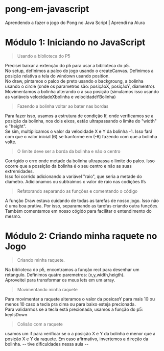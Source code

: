 # pong-em-javascript
Aprendendo a fazer o jogo do Pong no Java Script | Aprendi na Alura

<h1>Módulo 1: Iniciando no JavaScript</h1>

>Usando a biblioteca do P5
<p>Precisei baixar a extenção do p5 para usar a biblioteca do p5.<br>
No setup, definimos a palco do jogo usando o createCanvas. Definimos a posição relativa a tela do windown usando position.<br>
No draw, pintamos o palco de preto usando o backgroung, a bolinha usando o circle (onde os parametros são: posiçãoX, posiçãoY, diamentro). Movimentamos a bolinha alterando o a sua posição (simulamos isso usando as variáveis velocidadeXbolinha e velocidadeYBolinha)
</p>

>Fazendo a bolinha voltar ao bater nas bordas
<p> Para fazer isso, usamos a estrutura de condição If, onde verificamos se a posição da bolinha, nos dois eixos, estão ultrapassando o limite do "width" e "height". <br>Se sim, multiplicamos o valor da velocidade X e Y da bolinha -1. Isso fará com que o valor inicial (6) se tranforme em (-6) fazendo com que a bolinha volte.
</p>

>O limite deve ser a borda da bolinha e não o centro
<p>Corrigido o erro onde metade da bolinha ultrapassa o limite do palco. Isso ocorre que a possição da bolinha é o seu centro e não as suas extremidades.<br>Isso foi corrido adicionando a variável "raio", que seria a metade do diametro. Adicionamos ou subtraímos o valor de raio nas codições Ifs
</p>

>Refatorando separando as funções e comentando o código
<p>A função Draw estava cuidando de todas as tarefas de nosso jogo. Isso não é uma boa prativa. Por isso, separamando as tarefas criando outra funções.<br>
Também comentamos em nosso cógido para facilitar o entendimento do mesmo.
</p>

<h1>Módulo 2: Criando minha raquete no Jogo</h1>

>Criando minha raquete.
<p> Na biblioteca do p5, encontramos a função rect para desenhar um retangulo. Definimos quatro paremetros: (x,y,width,heigth).<br>
Aproveitei para transformar os meus lets em um array.
</p>

>Movimentando minha raquete
<p>Para movimentar a raquete alteramos o valor da posicaoY para mais 10 ou menos 10 caso a tecla pra cima ou para baixo esteja precionada.<br>
Para validarmos se a tecla está precionada, usamos a função do p5: keyIsDown
</p>

>Colisão com a raquete
<p>usamos um if para verificar se o a posição X e Y da bolinha e menor que a posição X e Y da raquete. Em caso afirmativo, invertemos a direção da bolinha. -- tive dificuldades nessa aula --
</p>